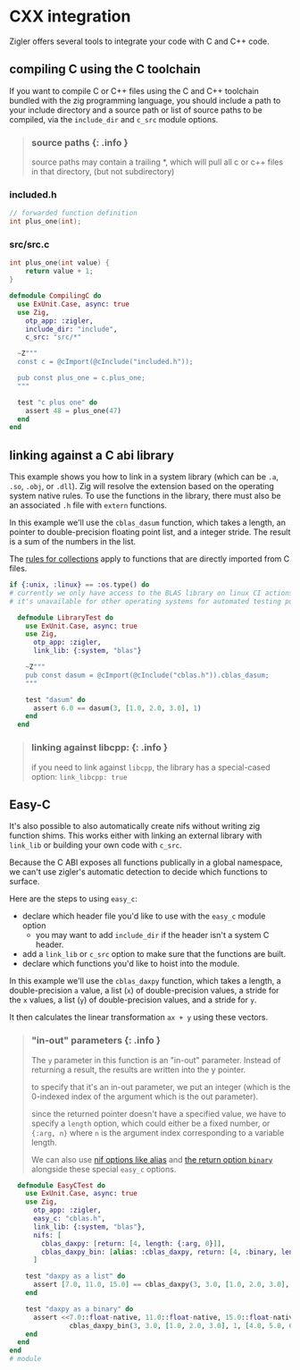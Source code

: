 # CXX integration

Zigler offers several tools to integrate your code with C and C++ code.

## compiling C using the C toolchain

If you want to compile C or C++ files using the C and C++ toolchain bundled
with the zig programming language, you should include a path to your
include directory and a source path or list of source paths to be compiled,
via the `include_dir` and `c_src` module options.

> ### source paths {: .info }
>
> source paths may contain a trailing *, which will pull all c or c++ files
> in that directory, (but not subdirectory)

### included.h

```c
// forwarded function definition
int plus_one(int);
```

### src/src.c
```c
int plus_one(int value) {
    return value + 1;
}
```

```elixir
defmodule CompilingC do
  use ExUnit.Case, async: true
  use Zig, 
    otp_app: :zigler,
    include_dir: "include", 
    c_src: "src/*"

  ~Z"""
  const c = @cImport(@cInclude("included.h"));

  pub const plus_one = c.plus_one;
  """

  test "c plus one" do
    assert 48 = plus_one(47)
  end
end
```

## linking against a C abi library

This example shows you how to link in a system library (which can be `.a`,
`.so`, `.obj`, or `.dll`).  Zig will resolve the extension based on the
operating system native rules.  To use the functions in the library, there
must also be an associated `.h` file with `extern` functions.

In this example we'll use the `cblas_dasum` function, which takes a length,
an pointer to double-precision floating point list, and a integer stride.
The result is a sum of the numbers in the list.

The [rules for collections](#2-collections.html) apply to functions that
are directly imported from C files.

```elixir
if {:unix, :linux} == :os.type() do
# currently we only have access to the BLAS library on linux CI actions, so
# it's unavailable for other operating systems for automated testing purposes

  defmodule LibraryTest do
    use ExUnit.Case, async: true
    use Zig, 
      otp_app: :zigler,
      link_lib: {:system, "blas"}

    ~Z"""
    pub const dasum = @cImport(@cInclude("cblas.h")).cblas_dasum;
    """

    test "dasum" do
      assert 6.0 == dasum(3, [1.0, 2.0, 3.0], 1)
    end
  end
```

> ### linking against libcpp: {: .info }
>
> if you need to link against `libcpp`, the library has a special-cased option: 
> `link_libcpp: true`

## Easy-C

It's also possible to also automatically create nifs without writing zig 
function shims.  This works either with linking an external library with 
`link_lib` or building your own code with `c_src`.

Because the C ABI exposes all functions publically in a global namespace, 
we can't use zigler's automatic detection to decide which functions to
surface.

Here are the steps to using `easy_c`:

- declare which header file you'd like to use with the `easy_c` module option
  - you may want to add `include_dir` if the header isn't a system C header.
- add a `link_lib` or `c_src` option to make sure that the functions are built.
- declare which functions you'd like to hoist into the module.

In this example we'll use the `cblas_daxpy` function, which takes a length,
a double-precision `a` value, a list (`x`) of double-precision values, a stride
for the `x` values, a list (`y`) of double-precision values, and a stride for 
`y`. 

It then calculates the linear transformation `ax + y` using these vectors.

> ### "in-out" parameters {: .info }
>
> The `y` parameter in this function is an "in-out" parameter.  Instead of 
> returning a result, the results are written into the y pointer.
>
> to specify that it's an in-out parameter, we put an integer (which is the
> 0-indexed index of the argument which is the out parameter).
>
> since the returned pointer doesn't have a specified value, we have to 
> specify a `length` option, which could either be a fixed number, or
> `{:arg, n}` where `n` is the argument index corresponding to a variable
> length.
>
> We can also use [nif options like alias](4-nif_options.html#alias)
> and [the return option `binary`](2-collections.html#selecting-output-type)
> alongside these special `easy_c` options.

```elixir
  defmodule EasyCTest do
    use ExUnit.Case, async: true
    use Zig, 
      otp_app: :zigler,
      easy_c: "cblas.h",
      link_lib: {:system, "blas"},
      nifs: [
        cblas_daxpy: [return: [4, length: {:arg, 0}]],
        cblas_daxpy_bin: [alias: :cblas_daxpy, return: [4, :binary, length: {:arg, 0}]]
      ]

    test "daxpy as a list" do
      assert [7.0, 11.0, 15.0] == cblas_daxpy(3, 3.0, [1.0, 2.0, 3.0], 1, [4.0, 5.0, 6.0], 1)
    end

    test "daxpy as a binary" do
      assert <<7.0::float-native, 11.0::float-native, 15.0::float-native>> ==
               cblas_daxpy_bin(3, 3.0, [1.0, 2.0, 3.0], 1, [4.0, 5.0, 6.0], 1)
    end
  end
end
# module
```